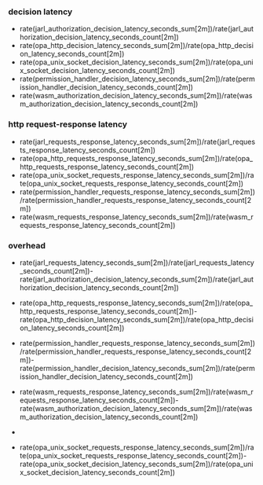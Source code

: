 ### decision latency
* rate(jarl_authorization_decision_latency_seconds_sum[2m])/rate(jarl_authorization_decision_latency_seconds_count[2m])
* rate(opa_http_decision_latency_seconds_sum[2m])/rate(opa_http_decision_latency_seconds_count[2m])
* rate(opa_unix_socket_decision_latency_seconds_sum[2m])/rate(opa_unix_socket_decision_latency_seconds_count[2m])
* rate(permission_handler_decision_latency_seconds_sum[2m])/rate(permission_handler_decision_latency_seconds_count[2m])
* rate(wasm_authorization_decision_latency_seconds_sum[2m])/rate(wasm_authorization_decision_latency_seconds_count[2m])

### http request-response latency
* rate(jarl_requests_response_latency_seconds_sum[2m])/rate(jarl_requests_response_latency_seconds_count[2m])
* rate(opa_http_requests_response_latency_seconds_sum[2m])/rate(opa_http_requests_response_latency_seconds_count[2m])
* rate(opa_unix_socket_requests_response_latency_seconds_sum[2m])/rate(opa_unix_socket_requests_response_latency_seconds_count[2m])
* rate(permission_handler_requests_response_latency_seconds_sum[2m])/rate(permission_handler_requests_response_latency_seconds_count[2m])
* rate(wasm_requests_response_latency_seconds_sum[2m])/rate(wasm_requests_response_latency_seconds_count[2m])

### overhead 
* rate(jarl_requests_latency_seconds_sum[2m])/rate(jarl_requests_latency_seconds_count[2m])- rate(jarl_authorization_decision_latency_seconds_sum[2m])/rate(jarl_authorization_decision_latency_seconds_count[2m])

* rate(opa_http_requests_response_latency_seconds_sum[2m])/rate(opa_http_requests_response_latency_seconds_count[2m])-rate(opa_http_decision_latency_seconds_sum[2m])/rate(opa_http_decision_latency_seconds_count[2m])

* rate(permission_handler_requests_response_latency_seconds_sum[2m])/rate(permission_handler_requests_response_latency_seconds_count[2m])- rate(permission_handler_decision_latency_seconds_sum[2m])/rate(permission_handler_decision_latency_seconds_count[2m])

*  rate(wasm_requests_response_latency_seconds_sum[2m])/rate(wasm_requests_response_latency_seconds_count[2m])- rate(wasm_authorization_decision_latency_seconds_sum[2m])/rate(wasm_authorization_decision_latency_seconds_count[2m])
*  
*  rate(opa_unix_socket_requests_response_latency_seconds_sum[2m])/rate(opa_unix_socket_requests_response_latency_seconds_count[2m])- rate(opa_unix_socket_decision_latency_seconds_sum[2m])/rate(opa_unix_socket_decision_latency_seconds_count[2m])